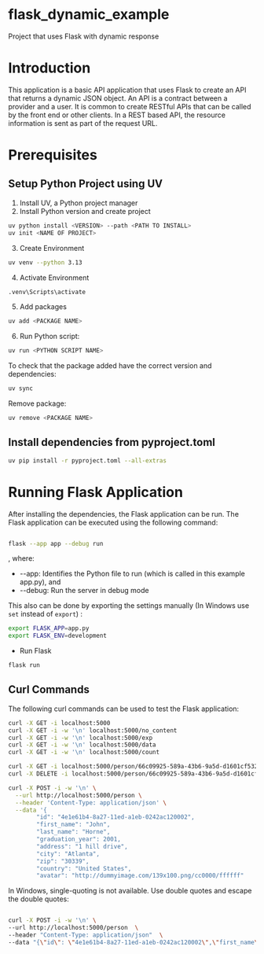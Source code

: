 # flask_dynamic_example
Project that uses Flask with dynamic response


# Introduction
This application is a basic API application that uses Flask to create an API that returns a dynamic JSON object. 
An API is a contract between a provider and a user. It is common to create RESTful APIs that can be called by the front end or other clients. In a REST based API, the resource information is sent as part of the request URL. 

# Prerequisites
## Setup Python Project using UV

1. Install UV, a Python project manager
2. Install Python version and create project

```bash
uv python install <VERSION> --path <PATH TO INSTALL>
uv init <NAME OF PROJECT>
```

3. Create Environment
```bash
uv venv --python 3.13
```

4. Activate Environment
```bash
.venv\Scripts\activate
```

5. Add packages
```bash
uv add <PACKAGE NAME>	
```

6. Run Python script:
```bash
uv run <PYTHON SCRIPT NAME>
```

To check that the package added have the correct version and dependencies:

```bash
uv sync
```

Remove package:
```bash
uv remove <PACKAGE NAME>
```


## Install dependencies from pyproject.toml

```bash
uv pip install -r pyproject.toml --all-extras
```

# Running Flask Application
After installing the dependencies, the Flask application can be run. The Flask application can be executed using the following command:


```bash

flask --app app --debug run
```
, where:
- --app: Identifies the Python file to run (which is called in this example app.py), and 
- --debug: Run the server in debug mode

This also can be done by exporting the settings manually (In Windows use `set` instead of `export`) :
```bash
export FLASK_APP=app.py
export FLASK_ENV=development
```
- Run Flask
```bash
flask run
```

## Curl Commands
The following curl commands can be used to test the Flask application:
```bash
curl -X GET -i localhost:5000
curl -X GET -i -w '\n' localhost:5000/no_content
curl -X GET -i -w '\n' localhost:5000/exp
curl -X GET -i -w '\n' localhost:5000/data
curl -X GET -i -w '\n' localhost:5000/count

curl -X GET -i localhost:5000/person/66c09925-589a-43b6-9a5d-d1601cf53287 
curl -X DELETE -i localhost:5000/person/66c09925-589a-43b6-9a5d-d1601cf53287 
```

```bash
curl -X POST -i -w '\n' \
  --url http://localhost:5000/person \
  --header 'Content-Type: application/json' \
  --data '{
        "id": "4e1e61b4-8a27-11ed-a1eb-0242ac120002",
        "first_name": "John",
        "last_name": "Horne",
        "graduation_year": 2001,
        "address": "1 hill drive",
        "city": "Atlanta",
        "zip": "30339",
        "country": "United States",
        "avatar": "http://dummyimage.com/139x100.png/cc0000/ffffff"
```
        
In Windows, single-quoting is not available. Use double quotes and escape the double quotes:
```bash

curl -X POST -i -w '\n' \
--url http://localhost:5000/person  \
--header "Content-Type: application/json"  \
--data "{\"id\": \"4e1e61b4-8a27-11ed-a1eb-0242ac120002\",\"first_name\": \"John\",\"last_name\": \"Horne\", \"graduation_year\": 2001, \"address\": \"1 hill drive\", \"city\": \"Atlanta\", \"zip\": \"30339\", \"country\": \"United States\", \"avatar\": \"http://dummyimage.com/139x100.png/cc0000/ffffff\"}"
```